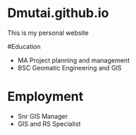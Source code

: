 # Dmutai.github.io
This is my personal website

#Education

- MA Project planning and management
- BSC Geomatic Engineering and GIS

# Employment

- Snr GIS Manager
- GIS and RS Specialist



